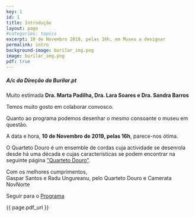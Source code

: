 ```yaml
---
key: 1
id: 1
title: Introdução
layout: page
#categories: topics
excerpt: 10 de Novembro 2019, pelas 16h, em Museu a designar
permalink: intro
background-image: burilar_img.png
image: burilar_img.png
pdf: true
---
```


##### A/c da Direção da Burilar.pt  
Muito estimada **Dra. Marta Padilha, Dra. Lara Soares e Dra. Sandra Barros**  

Temos muito gosto em colaborar convosco.

Quanto ao programa podemos desenhar o mesmo consoante o museu em questão.

A data e hora, **10 de Novembro de 2019, pelas 16h**, parece-nos ótima.

O Quarteto Douro é um ensemble de cordas cuja actividade se desenrola desde há uma década e cujas características se podem encontrar na seguinte página ["Quarteto Douro"](/quarteto-douro).  
  
Com os melhores cumprimentos,  
Gaspar Santos e Radu Ungureanu, pelo Quarteto Douro e Camerata NovNorte  
  
Seguir para o [Programa](/programa)

{{ page.pdf_url }}
